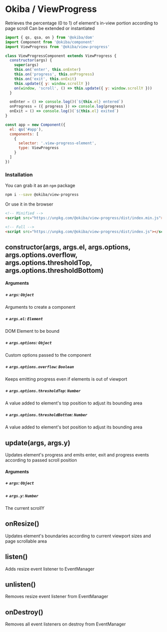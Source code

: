 

# Okiba / ViewProgress
Retrieves the percentage (0 to 1) of element's in-view portion according to page scroll
Can be extended or instantiated




```javascript
import { qs, qsa, on } from '@okiba/dom'
import Component from '@okiba/component'
import ViewProgress from '@okiba/view-progress'

class ViewProgressComponent extends ViewProgress {
  constructor(args) {
    super(args)
    this.on('enter', this.onEnter)
    this.on('progress', this.onProgress)
    this.on('exit', this.onExit)
    this.update({ y: window.scrollY })
    on(window, 'scroll', () => this.update({ y: window.scrollY }))
  }

  onEnter = () => console.log()(`${this.el} entered`)
  onProgress = ({ progress }) => console.log(progress)
  onExit = () => console.log()(`${this.el} exited`)
}

const app = new Component({
  el: qs('#app'),
  components: [
    {
      selector: '.view-progress-element',
      type: ViewProgress
    }
  ]
})
```



### Installation

You can grab it as an `npm` package
```bash
npm i --save @okiba/view-progress
```

Or use it in the browser
```html
<!-- Minified -->
<script src="https://unpkg.com/@okiba/view-progress/dist/index.min.js"></script>

<!-- Full -->
<script src="https://unpkg.com/@okiba/view-progress/dist/index.js"></script>
```







## constructor(args, args.el, args.options, args.options.overflow, args.options.thresholdTop, args.options.thresholdBottom)









#### Arguments


##### + `args`: `Object`

Arguments to create a component


##### + `args.el`: `Element`

DOM Element to be bound


##### + `args.options`: `Object`

Custom options passed to the component


##### + `args.options.overflow`: `Boolean`

Keeps emitting progress even if elements is out of viewport


##### + `args.options.thresholdTop`: `Number`

A value added to element's top position to adjust its bounding area


##### + `args.options.thresholdBottom`: `Number`

A value added to element's bot position to adjust its bounding area





## update(args, args.y)


Updates element's progress and emits enter, exit and progress events according to passed scroll position







#### Arguments


##### + `args`: `Object`




##### + `args.y`: `Number`

The current scrollY





## onResize()


Updates element's boundaries according to current viewport sizes and page scrollable area







## listen()


Adds resize event listener to EventManager







## unlisten()


Removes resize event listener from EventManager







## onDestroy()


Removes all event listeners on destroy from EventManager






